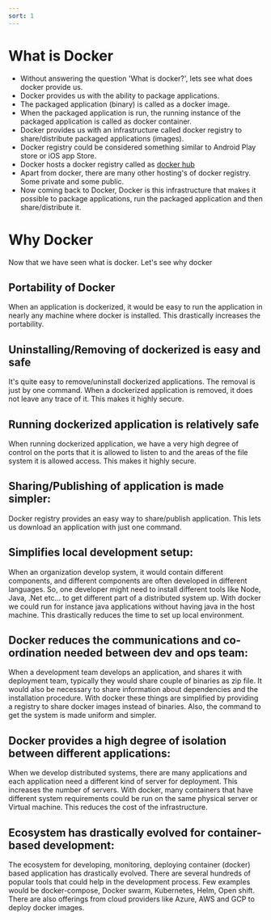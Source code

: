 ```yaml
---
sort: 1
---
```


# What is Docker

 * Without answering the question 'What is docker?', lets see what does docker provide us.
 * Docker provides us with the ability to package applications.
 * The packaged application (binary) is called as a docker image.
 * When the packaged application is run, the running instance of the packaged application is called as docker container.
 * Docker provides us with an infrastructure called docker registry to share/distribute packaged applications (images).
 * Docker registry could be considered something similar to Android Play store or iOS app Store.
 * Docker hosts a docker registry called as [docker hub](https://hub.docker.com/)
 * Apart from docker, there are many other hosting's of docker registry. Some private and some public.
 * Now coming back to Docker, Docker is this infrastructure that makes it possible to package applications, run the packaged application and then share/distribute it.

# Why Docker

Now that we have seen what is docker. Let's see why docker

## Portability of Docker
When an application is dockerized, it would be easy to run the application in nearly any machine where docker is installed. This drastically increases the portability. 

## Uninstalling/Removing of dockerized is easy and safe
It's quite easy to remove/uninstall dockerized applications. The removal is just by one command. When a dockerized application is removed, it does not leave any trace of it. This makes it highly secure.

## Running dockerized application is relatively safe
When running dockerized application, we have a very high degree of control on the ports that it is allowed to listen to and the areas of the file system it is allowed access. This makes it highly secure.

## Sharing/Publishing of application is made simpler: 
 Docker registry provides an easy way to share/publish application. This lets us download an application with just one command.

## Simplifies local development setup:
 When an organization develop system, it would contain different components, and different components are often developed in different languages. So, one developer might need to install different tools like Node, Java, .Net etc... to get different part of a distributed system up. With docker we could run for instance java applications without having java in the host machine. This drastically reduces the time to set up local environment.

## Docker reduces the communications and co-ordination needed between dev and ops team:
 When a development team develops an application, and shares it with deployment team, typically they would share couple of binaries as zip file. It would also be necessary to share information about dependencies and the installation procedure. With docker these things are simplified by providing a registry to share docker images instead of binaries. Also, the command to get the system is made uniform and simpler.
 
## Docker provides a high degree of isolation between different applications:
 When we develop distributed systems, there are many applications and each application need a different kind of server for deployment. This increases the number of servers. With docker, many containers that have different system requirements could be run on the same physical server or Virtual machine. This reduces the cost of the infrastructure.
 
## Ecosystem has drastically evolved for container-based development:
The ecosystem for developing, monitoring, deploying container (docker) based application has drastically evolved. There are several hundreds of popular tools that could help in the development process. Few examples would be docker-compose, Docker swarm, Kubernetes, Helm, Open shift. There are also offerings from cloud providers like Azure, AWS and GCP to deploy docker images.